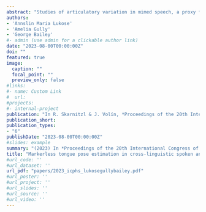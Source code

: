 ```yaml
---
abstract: "Studies of articulatory variation in mimed speech, a proxy for alaryngeal speech, have been restricted to monolingual speakers. This study presents a single-subject case study that investigates cross-linguistic phonological influence of vowels in a 25-year-old female Malayalam-English bilingual speaker, producing spoken and mimed speech. Ultrasound tongue imaging is used to acquire articulatory data, and novel techniques for data analysis are used including pose estimation with DeepLabCut and geometric morphometric analysis (GMM) for quantitative measurement of tongue variation. The results reveal significant differences in tongue kinematics across languages and conditions, without direct indication of phonological transfer. However, within-speaker articulatory variation is evident across the independent variables. These findings will aid in the development of silent speech interfaces for voice restoration in bilingual laryngectomy patients."
authors:
- 'Annslin Maria Lukose'
- 'Amelia Gully'
- 'George Bailey'
#- admin (use admin for a clickable author link)
date: "2023-08-00T00:00:00Z"
doi: ""
featured: true
image:
  caption: ""
  focal_point: ""
  preview_only: false
#links:
#- name: Custom Link
#  url: 
#projects:
#- internal-project
publication: "In R. Skarnitzl & J. Volín, *Proceedings of the 20th International Congress of Phonetic Sciences (ICPhS 2023)*"
publication_short: 
publication_types:
- "6"
publishDate: "2023-08-00T00:00:00Z"
#slides: example
summary: "(2023) In *Proceedings of the 20th International Congress of Phonetic Sciences (ICPhS 2023)*"
title: "Markerless tongue pose estimation in cross-linguistic spoken and mimed speech using ultrasound"
#url_code: ''
#url_dataset: ''
url_pdf: "papers/2023_icphs_lukosegullybailey.pdf"
#url_poster: ''
#url_project: ''
#url_slides: ''
#url_source: ''
#url_video: ''
---
```

